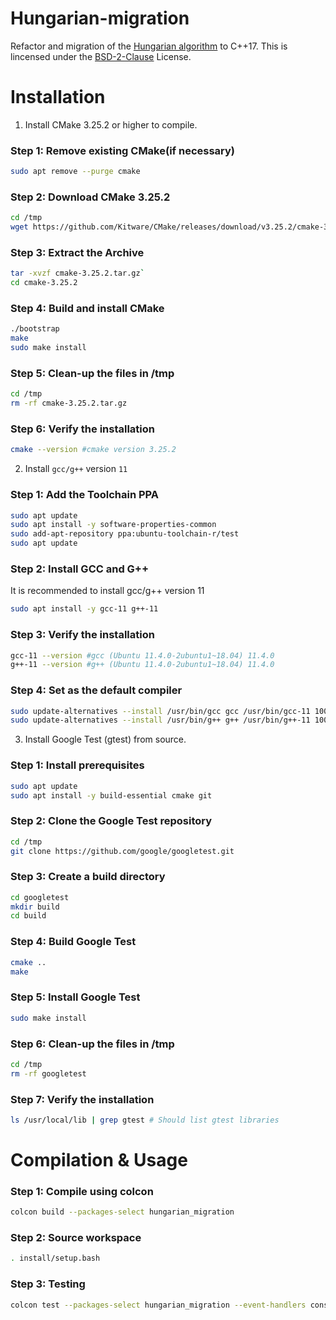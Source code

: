 # Hungarian-migration
Refactor and migration of the [Hungarian algorithm](https://github.com/mcximing/hungarian-algorithm-cpp) to C++17. This is lincensed under the [BSD-2-Clause](https://github.com/adwaitnaik97/hungarian-migration/blob/main/LICENSE) License.

# Installation

1. Install CMake 3.25.2 or higher to compile.

### Step 1: Remove existing CMake(if necessary)

```bash
sudo apt remove --purge cmake
```

### Step 2: Download CMake 3.25.2

```bash
cd /tmp
wget https://github.com/Kitware/CMake/releases/download/v3.25.2/cmake-3.25.2.tar.gz
```

### Step 3: Extract the Archive

```bash
tar -xvzf cmake-3.25.2.tar.gz`
cd cmake-3.25.2
```

### Step 4: Build and install CMake

```bash
./bootstrap
make
sudo make install
```
### Step 5: Clean-up the files in /tmp

```bash 
cd /tmp
rm -rf cmake-3.25.2.tar.gz
```

### Step 6: Verify the installation

```bash
cmake --version #cmake version 3.25.2 
```

2. Install `gcc/g++` version `11`

### Step 1: Add the Toolchain PPA

```bash
sudo apt update
sudo apt install -y software-properties-common
sudo add-apt-repository ppa:ubuntu-toolchain-r/test
sudo apt update
```

### Step 2: Install GCC and G++

It is recommended to install gcc/g++ version 11

```bash
sudo apt install -y gcc-11 g++-11
```

### Step 3: Verify the installation

```bash
gcc-11 --version #gcc (Ubuntu 11.4.0-2ubuntu1~18.04) 11.4.0
g++-11 --version #g++ (Ubuntu 11.4.0-2ubuntu1~18.04) 11.4.0
```
### Step 4: Set as the default compiler

```bash
sudo update-alternatives --install /usr/bin/gcc gcc /usr/bin/gcc-11 100
sudo update-alternatives --install /usr/bin/g++ g++ /usr/bin/g++-11 100
```

3. Install Google Test (gtest) from source.

### Step 1: Install prerequisites

```bash
sudo apt update
sudo apt install -y build-essential cmake git
```

### Step 2: Clone the Google Test repository

```bash
cd /tmp
git clone https://github.com/google/googletest.git
```

### Step 3: Create a build directory

```bash
cd googletest
mkdir build
cd build
```

### Step 4: Build Google Test

```bash
cmake ..
make
```

### Step 5: Install Google Test

```bash
sudo make install
```

### Step 6: Clean-up the files in /tmp

```bash
cd /tmp
rm -rf googletest
```

### Step 7: Verify the installation

```bash
ls /usr/local/lib | grep gtest # Should list gtest libraries
```

# Compilation & Usage

### Step 1: Compile using colcon

```bash
colcon build --packages-select hungarian_migration
```

### Step 2: Source workspace

```bash
. install/setup.bash
```

### Step 3: Testing

```bash
colcon test --packages-select hungarian_migration --event-handlers console_cohesion+
```



